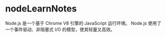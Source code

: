 # nodeLearnNotes
Node.js 是一个基于 Chrome V8 引擎的 JavaScript 运行环境。  Node.js 使用了一个事件驱动、非阻塞式 I/O 的模型，使其轻量又高效。
